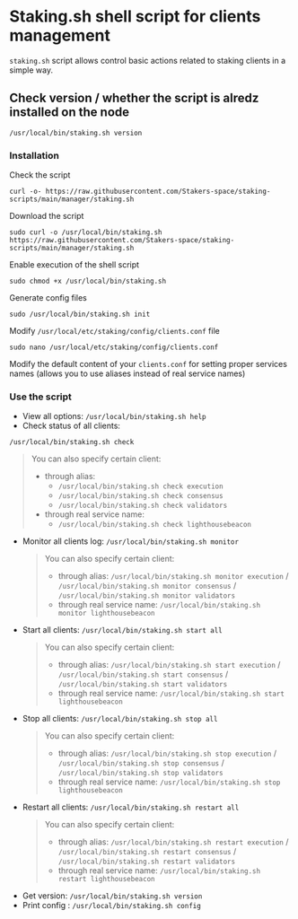# Staking.sh shell script for clients management
`staking.sh` script allows control basic actions related to staking clients in a simple way.


## Check version / whether the script is alredz installed on the node
```
/usr/local/bin/staking.sh version
```

### Installation
Check the script
```
curl -o- https://raw.githubusercontent.com/Stakers-space/staking-scripts/main/manager/staking.sh
```
Download the script
```
sudo curl -o /usr/local/bin/staking.sh https://raw.githubusercontent.com/Stakers-space/staking-scripts/main/manager/staking.sh
```
Enable execution of the shell script
```
sudo chmod +x /usr/local/bin/staking.sh
```

Generate config files
```
sudo /usr/local/bin/staking.sh init
```

Modify `/usr/local/etc/staking/config/clients.conf` file
```
sudo nano /usr/local/etc/staking/config/clients.conf
```
Modify the default content of your `clients.conf` for setting proper services names (allows you to use aliases instead of real service names)

### Use the script
- View all options: `/usr/local/bin/staking.sh help`
- Check status of all clients: 
```
/usr/local/bin/staking.sh check
```
>   You can also specify certain client:
>    - through alias: 
>        - `/usr/local/bin/staking.sh check execution`
>        - `/usr/local/bin/staking.sh check consensus`
>        - `/usr/local/bin/staking.sh check validators`
>    - through real service name: 
>        - `/usr/local/bin/staking.sh check lighthousebeacon`
- Monitor all clients log: `/usr/local/bin/staking.sh monitor`
    > You can also specify certain client:
    > - through alias: `/usr/local/bin/staking.sh monitor execution` / `/usr/local/bin/staking.sh monitor consensus` / `/usr/local/bin/staking.sh monitor validators`
    > - through real service name: `/usr/local/bin/staking.sh monitor lighthousebeacon`
- Start all clients: `/usr/local/bin/staking.sh start all`
    > You can also specify certain client:
    > - through alias: `/usr/local/bin/staking.sh start execution` / `/usr/local/bin/staking.sh start consensus` / `/usr/local/bin/staking.sh start validators`
    > - through real service name: `/usr/local/bin/staking.sh start lighthousebeacon`
- Stop all clients: `/usr/local/bin/staking.sh stop all`
    > You can also specify certain client:
    > - through alias: `/usr/local/bin/staking.sh stop execution` / `/usr/local/bin/staking.sh stop consensus` / `/usr/local/bin/staking.sh stop validators`
    > - through real service name: `/usr/local/bin/staking.sh stop lighthousebeacon`
- Restart all clients: `/usr/local/bin/staking.sh restart all`
    > You can also specify certain client:
    > - through alias: `/usr/local/bin/staking.sh restart execution` / `/usr/local/bin/staking.sh restart consensus` / `/usr/local/bin/staking.sh restart validators`
    > - through real service name: `/usr/local/bin/staking.sh restart lighthousebeacon`
- Get version: `/usr/local/bin/staking.sh version`
- Print config : `/usr/local/bin/staking.sh config`